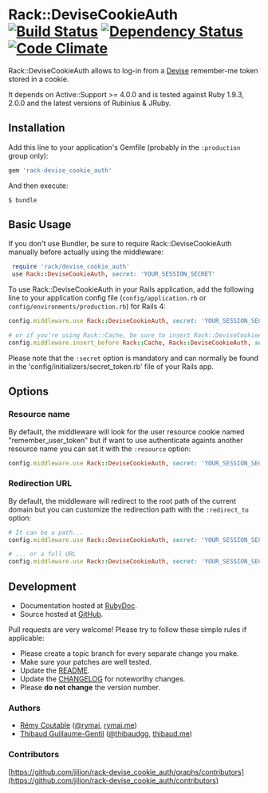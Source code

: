 Rack::DeviseCookieAuth [![Build Status](https://secure.travis-ci.org/jilion/rack-devise_cookie_auth.png?branch=master)](http://travis-ci.org/jilion/rack-devise_cookie_auth) [![Dependency Status](https://gemnasium.com/jilion/rack-devise_cookie_auth.png)](https://gemnasium.com/jilion/rack-devise_cookie_auth) [![Code Climate](https://codeclimate.com/badge.png)](https://codeclimate.com/github/jilion/rack-devise_cookie_auth)
=====

Rack::DeviseCookieAuth allows to log-in from a [Devise](https://github.com/plataformatec/devise) remember-me token stored in a cookie.

It depends on Active::Support >= 4.0.0 and is tested against Ruby 1.9.3, 2.0.0 and the latest versions of Rubinius & JRuby.

## Installation

Add this line to your application's Gemfile (probably in the `:production` group only):

```ruby
gem 'rack-devise_cookie_auth'
```

And then execute:

```
$ bundle
```

## Basic Usage

If you don't use Bundler, be sure to require Rack::DeviseCookieAuth manually before actually using the middleware:

```ruby
 require 'rack/devise_cookie_auth'
 use Rack::DeviseCookieAuth, secret: 'YOUR_SESSION_SECRET'
```

To use Rack::DeviseCookieAuth in your Rails application, add the following line to your application config file (`config/application.rb` or `config/environments/production.rb`) for Rails 4:

```ruby
config.middleware.use Rack::DeviseCookieAuth, secret: 'YOUR_SESSION_SECRET'

# or if you're using Rack::Cache, be sure to insert Rack::DeviseCookieAuth before
config.middleware.insert_before Rack::Cache, Rack::DeviseCookieAuth, secret: 'YOUR_SESSION_SECRET'
```

Please note that the `:secret` option is mandatory and can normally be found in the 'config/initializers/secret_token.rb' file of your Rails app.

## Options

### Resource name

By default, the middleware will look for the user resource cookie named "remember_user_token" but if want to use authenticate againts another resource name you can set it with the `:resource` option:

```ruby
config.middleware.use Rack::DeviseCookieAuth, secret: 'YOUR_SESSION_SECRET', resource: 'admin'
```

### Redirection URL

By default, the middleware will redirect to the root path of the current domain but you can customize the redirection path with the `:redirect_to` option:

```ruby
# It can be a path...
config.middleware.use Rack::DeviseCookieAuth, secret: 'YOUR_SESSION_SECRET', redirect_to: '/login'

# ... or a full URL
config.middleware.use Rack::DeviseCookieAuth, secret: 'YOUR_SESSION_SECRET', redirect_to: 'https://yourdomain.com/login'
```

Development
-----------

* Documentation hosted at [RubyDoc](http://rubydoc.info/github/jilion/rack-devise_cookie_auth/master/frames).
* Source hosted at [GitHub](https://github.com/jilion/rack-devise_cookie_auth).

Pull requests are very welcome! Please try to follow these simple rules if applicable:

* Please create a topic branch for every separate change you make.
* Make sure your patches are well tested.
* Update the [README](https://github.com/jilion/rack-devise_cookie_auth/blob/master/README.md).
* Update the [CHANGELOG](https://github.com/jilion/rack-devise_cookie_auth/blob/master/CHANGELOG.md) for noteworthy changes.
* Please **do not change** the version number.

### Authors

* [Rémy Coutable](https://github.com/rymai) ([@rymai](http://twitter.com/rymai), [rymai.me](http://rymai.me))
* [Thibaud Guillaume-Gentil](https://github.com/thibaudgg) ([@thibaudgg](http://twitter.com/thibaudgg), [thibaud.me](http://thibaud.me))

### Contributors

[https://github.com/jilion/rack-devise_cookie_auth/graphs/contributors](https://github.com/jilion/rack-devise_cookie_auth/contributors)
